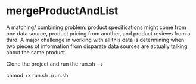 # mergeProductAndList
A matching/ combining problem: product specifications might come from one data source, product pricing from another, and product reviews from a third. A major challenge in working with all this data is determining when two pieces of information from disparate data sources are actually talking about the same product.

Clone the project and run the run.sh --> 

chmod +x run.sh
./run.sh
